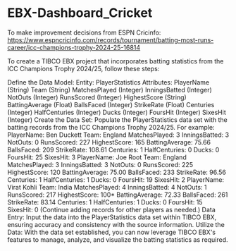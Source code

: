 # EBX-Dashboard_Cricket
To make improvement decisions from ESPN Cricinfo: https://www.espncricinfo.com/records/tournament/batting-most-runs-career/icc-champions-trophy-2024-25-16814

To create a TIBCO EBX project that incorporates batting statistics from the ICC Champions Trophy 2024/25, follow these steps:

Define the Data Model:
Entity: PlayerStatistics
Attributes:
PlayerName (String)
Team (String)
MatchesPlayed (Integer)
InningsBatted (Integer)
NotOuts (Integer)
RunsScored (Integer)
HighestScore (String)
BattingAverage (Float)
BallsFaced (Integer)
StrikeRate (Float)
Centuries (Integer)
HalfCenturies (Integer)
Ducks (Integer)
FoursHit (Integer)
SixesHit (Integer)
Create the Data Set:
Populate the PlayerStatistics data set with the batting records from the ICC Champions Trophy 2024/25. For example:
PlayerName: Ben Duckett
Team: England
MatchesPlayed: 3
InningsBatted: 3
NotOuts: 0
RunsScored: 227
HighestScore: 165
BattingAverage: 75.66
BallsFaced: 209
StrikeRate: 108.61
Centuries: 1
HalfCenturies: 0
Ducks: 0
FoursHit: 25
SixesHit: 3
PlayerName: Joe Root
Team: England
MatchesPlayed: 3
InningsBatted: 3
NotOuts: 0
RunsScored: 225
HighestScore: 120
BattingAverage: 75.00
BallsFaced: 233
StrikeRate: 96.56
Centuries: 1
HalfCenturies: 1
Ducks: 0
FoursHit: 19
SixesHit: 2
PlayerName: Virat Kohli
Team: India
MatchesPlayed: 4
InningsBatted: 4
NotOuts: 1
RunsScored: 217
HighestScore: 100*
BattingAverage: 72.33
BallsFaced: 261
StrikeRate: 83.14
Centuries: 1
HalfCenturies: 1
Ducks: 0
FoursHit: 15
SixesHit: 0
(Continue adding records for other players as needed.)
Data Entry:
Input the data into the PlayerStatistics data set within TIBCO EBX, ensuring accuracy and consistency with the source information.
Utilize the Data:
With the data set established, you can now leverage TIBCO EBX's features to manage, analyze, and visualize the batting statistics as required.
